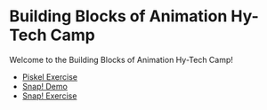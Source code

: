 # Building Blocks of Animation Hy-Tech Camp
Welcome to the Building Blocks of Animation Hy-Tech Camp!

- [Piskel Exercise](PiskelExercise.md)
- [Snap! Demo](SnapDemo.md)
- [Snap! Exercise](SnapExercise.md)